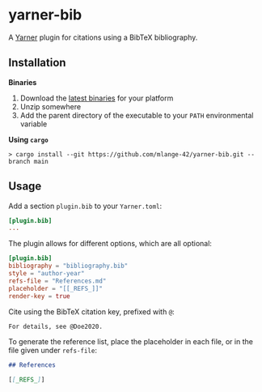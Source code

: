 # yarner-bib

A [Yarner](https://github.com/mlange-42/yarner) plugin for citations using a BibTeX bibliography.

## Installation

**Binaries**

1. Download the [latest binaries](https://github.com/mlange-42/yarner-bib/releases) for your platform
2. Unzip somewhere
3. Add the parent directory of the executable to your `PATH` environmental variable

**Using `cargo`**

```
> cargo install --git https://github.com/mlange-42/yarner-bib.git --branch main
```

## Usage

Add a section `plugin.bib` to your `Yarner.toml`:

```toml
[plugin.bib]
...
```

The plugin allows for different options, which are all optional:

```toml
[plugin.bib]
bibliography = "bibliography.bib"
style = "author-year"
refs-file = "References.md"
placeholder = "[[_REFS_]]"
render-key = true
```

Cite using the BibTeX citation key, prefixed with `@`:

```markdown
For details, see @Doe2020.
```

To generate the reference list, place the placeholder in each file, or in the file given under `refs-file`:

```markdown
## References

[[_REFS_]]
```
